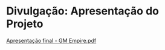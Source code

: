 # Divulgação: Apresentação do Projeto




[Apresentação final - GM Empire.pdf](https://github.com/user-attachments/files/16045760/Apresentacao.final.-.GM.Empire.pdf)
